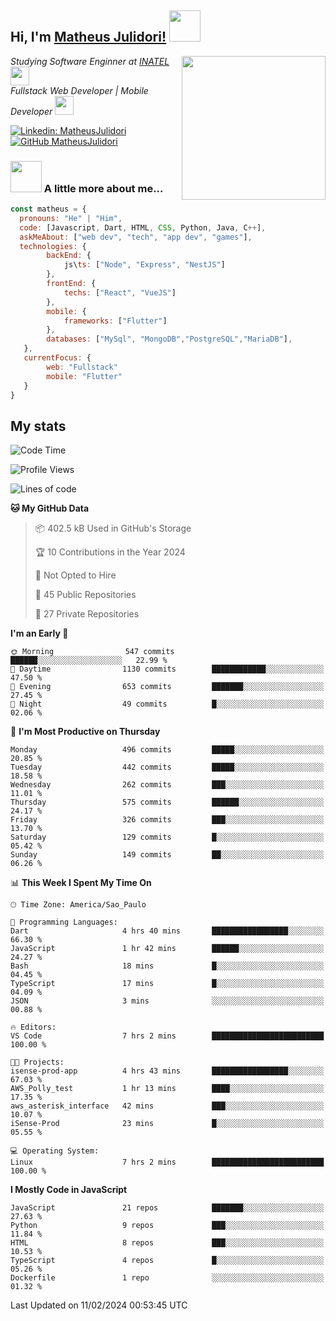 <h2> Hi, I'm <a href="https://matheusjulidori.github.io" target="_blank">Matheus Julidori!</a> <img src="https://media.giphy.com/media/12oufCB0MyZ1Go/giphy.gif" width="50"></h2>
<img align='right' src="https://media.giphy.com/media/3oKIPnAiaMCws8nOsE/giphy.gif" width="230" height="auto">
<p><em>Studying Software Enginner at <a href="http://www.inatel.br" target="_blank">INATEL</a><img src="https://media.giphy.com/media/fYSnHlufseco8Fh93Z/giphy.gif" width="30"></br>
  Fullstack Web Developer | Mobile Developer <img src="https://media.giphy.com/media/WUlplcMpOCEmTGBtBW/giphy.gif" width="30">
</em></p>

[![Linkedin: MatheusJulidori](https://img.shields.io/badge/-MatheusJulidori-blue?style=flat-square&logo=Linkedin&logoColor=white&link=https://www.linkedin.com/in/MatheusJulidori/)](https://www.linkedin.com/in/MatheusJulidori/)
[![GitHub MatheusJulidori](https://img.shields.io/github/followers/matheusjulidori?label=follow&style=social)](https://github.com/MatheusJulidori)


### <img src="https://media.giphy.com/media/VgCDAzcKvsR6OM0uWg/giphy.gif" width="50"> A little more about me...  

```javascript
const matheus = {
  pronouns: "He" | "Him",
  code: [Javascript, Dart, HTML, CSS, Python, Java, C++],
  askMeAbout: ["web dev", "tech", "app dev", "games"],
  technologies: {
        backEnd: {
            js\ts: ["Node", "Express", "NestJS"]
        },
        frontEnd: {
            techs: ["React", "VueJS"]
        },
        mobile: {
            frameworks: ["Flutter"]
        },
        databases: ["MySql", "MongoDB","PostgreSQL","MariaDB"],
   },
   currentFocus: {
        web: "Fullstack"
        mobile: "Flutter"
   }
}
```
<h2>My stats</h2>

<!--START_SECTION:waka-->
![Code Time](http://img.shields.io/badge/Code%20Time-454%20hrs%2018%20mins-blue)

![Profile Views](http://img.shields.io/badge/Profile%20Views-0-blue)

![Lines of code](https://img.shields.io/badge/From%20Hello%20World%20I%27ve%20Written-7.1%20million%20lines%20of%20code-blue)

**🐱 My GitHub Data** 

> 📦 402.5 kB Used in GitHub's Storage 
 > 
> 🏆 10 Contributions in the Year 2024
 > 
> 🚫 Not Opted to Hire
 > 
> 📜 45 Public Repositories 
 > 
> 🔑 27 Private Repositories 
 > 
**I'm an Early 🐤** 

```text
🌞 Morning                547 commits         ██████░░░░░░░░░░░░░░░░░░░   22.99 % 
🌆 Daytime                1130 commits        ████████████░░░░░░░░░░░░░   47.50 % 
🌃 Evening                653 commits         ███████░░░░░░░░░░░░░░░░░░   27.45 % 
🌙 Night                  49 commits          █░░░░░░░░░░░░░░░░░░░░░░░░   02.06 % 
```
📅 **I'm Most Productive on Thursday** 

```text
Monday                   496 commits         █████░░░░░░░░░░░░░░░░░░░░   20.85 % 
Tuesday                  442 commits         █████░░░░░░░░░░░░░░░░░░░░   18.58 % 
Wednesday                262 commits         ███░░░░░░░░░░░░░░░░░░░░░░   11.01 % 
Thursday                 575 commits         ██████░░░░░░░░░░░░░░░░░░░   24.17 % 
Friday                   326 commits         ███░░░░░░░░░░░░░░░░░░░░░░   13.70 % 
Saturday                 129 commits         █░░░░░░░░░░░░░░░░░░░░░░░░   05.42 % 
Sunday                   149 commits         ██░░░░░░░░░░░░░░░░░░░░░░░   06.26 % 
```


📊 **This Week I Spent My Time On** 

```text
🕑︎ Time Zone: America/Sao_Paulo

💬 Programming Languages: 
Dart                     4 hrs 40 mins       █████████████████░░░░░░░░   66.30 % 
JavaScript               1 hr 42 mins        ██████░░░░░░░░░░░░░░░░░░░   24.27 % 
Bash                     18 mins             █░░░░░░░░░░░░░░░░░░░░░░░░   04.45 % 
TypeScript               17 mins             █░░░░░░░░░░░░░░░░░░░░░░░░   04.09 % 
JSON                     3 mins              ░░░░░░░░░░░░░░░░░░░░░░░░░   00.88 % 

🔥 Editors: 
VS Code                  7 hrs 2 mins        █████████████████████████   100.00 % 

🐱‍💻 Projects: 
isense-prod-app          4 hrs 43 mins       █████████████████░░░░░░░░   67.03 % 
AWS_Polly_test           1 hr 13 mins        ████░░░░░░░░░░░░░░░░░░░░░   17.35 % 
aws_asterisk_interface   42 mins             ███░░░░░░░░░░░░░░░░░░░░░░   10.07 % 
iSense-Prod              23 mins             █░░░░░░░░░░░░░░░░░░░░░░░░   05.55 % 

💻 Operating System: 
Linux                    7 hrs 2 mins        █████████████████████████   100.00 % 
```

**I Mostly Code in JavaScript** 

```text
JavaScript               21 repos            ███████░░░░░░░░░░░░░░░░░░   27.63 % 
Python                   9 repos             ███░░░░░░░░░░░░░░░░░░░░░░   11.84 % 
HTML                     8 repos             ███░░░░░░░░░░░░░░░░░░░░░░   10.53 % 
TypeScript               4 repos             █░░░░░░░░░░░░░░░░░░░░░░░░   05.26 % 
Dockerfile               1 repo              ░░░░░░░░░░░░░░░░░░░░░░░░░   01.32 % 
```




 Last Updated on 11/02/2024 00:53:45 UTC
<!--END_SECTION:waka-->
